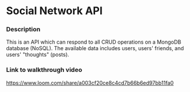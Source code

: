 # Social Network API

### Description

This is an API which can respond to all CRUD operations on a MongoDB database (NoSQL).
The available data includes users, users' friends, and users' "thoughts" (posts).

### Link to walkthrough video

https://www.loom.com/share/a003cf20ce8c4cd7b66b6ed97bb11fa0
